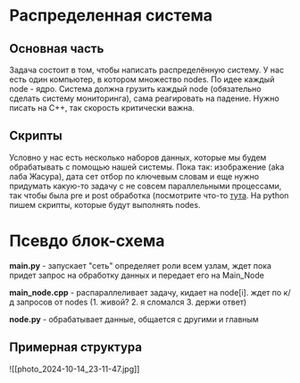 # Распределенная система
## Основная часть
Задача состоит в том, чтобы написать распределённую систему. У нас есть один компьютер, в котором множество nodes. По идее каждый node - ядро. Система должна грузить каждый node (обязательно сделать систему мониторинга), сама реагировать на падение. Нужно писать на С++, так скорость критически важна.
## Скрипты
Условно у нас есть несколько наборов данных, которые мы будем обрабатывать с помощью нашей системы. Пока так: изображение (aka лаба Жасура), дата сет отбор по ключевым словам и еще нужно придумать какую-то задачу с не совсем параллельными процессами, так чтобы была pre и post обработка (посмотрите что-то [тута](https://www.kaggle.com/datasets). На python пишем скрипты, которые будут выполнять nodes.

# Псевдо блок-схема
**main.py** - запускает "сеть" определяет роли всем узлам, ждет пока придет запрос на обработку данных и передает его на Main_Node

**main_node.cpp** - распараллеливает задачу, кидает на node[i]. ждет по к/д запросов от nodes (1. живой? 2. я сломался 3. держи ответ)

**node.py** - обрабатывает данные, общается с другими и главным

## Примерная структура
![[photo_2024-10-14_23-11-47.jpg]]